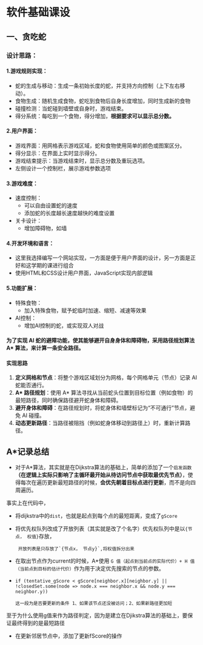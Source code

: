 # 软件基础课设
## 一、贪吃蛇
### 设计思路：

#### 1.游戏规则实现：

- 蛇的生成与移动：生成一条初始长度的蛇，并支持方向控制（上下左右移动）。
- 食物生成：随机生成食物，蛇吃到食物后自身长度增加，同时生成新的食物
- 碰撞检测：当蛇碰到墙壁或自身时，游戏结束。
- 得分系统：每吃到一个食物，得分增加，**根据要求可以显示总分数。**

#### 2.用户界面：

- 游戏界面：用网格表示游戏区域，蛇和食物使用简单的颜色或图案区分。
- 得分显示：在界面上实时显示得分。
- 游戏结束提示：当游戏结束时，显示总分数及重玩选项。
- 左侧设计一个控制栏，展示游戏参数选项

#### 3.游戏难度：

- 速度控制：
    - 可以自由设置蛇的速度
    - 添加蛇的长度越长速度越快的难度设置
- 关卡设计：
    - 增加障碍物，如墙

#### 4.开发环境和语言：

- 这里我选择编写一个网站实现，一方面是便于用户界面的设计，另一方面是正好和这学期的课进行组合
- 使用HTML和CSS设计用户界面，JavaScript实现内部逻辑

#### 5.功能扩展：

- 特殊食物：
    - 加入特殊食物，赋予蛇临时加速、缩短、减速等效果
- AI控制：
    - 增加AI控制的蛇，或实现双人对战

#### 为了实现 AI 蛇的避障功能，使其能够避开自身身体和障碍物，采用路径规划算法 A* 算法，来计算一条安全路径。

#### 实现思路

1. **定义网格和节点**：将整个游戏区域划分为网格，每个网格单元（节点）记录 AI 蛇能否通行。
2. **A\* 路径规划**：使用 A* 算法寻找从当前蛇头位置到目标位置（例如食物）的最短路径，同时确保路径避开蛇身体和障碍。
3. **避开身体和障碍**：在路径规划时，将蛇身体和墙壁标记为“不可通行”节点，避免 AI 碰撞。
4. **动态更新路径**：当路径被阻挡（例如蛇身体移动到路径上）时，重新计算路径。



## A*记录总结

- 对于A*算法，其实就是在Dijkstra算法的基础上，简单的添加了一个`启发函数`**（在逻辑上实际只影响了主循环最开始从待访问节点中获取最优先节点）**，使得每次在遍历更新最短路径的时候，**会优先朝着目标点进行更新**，而不是向四周遍历。

事实上在代码中，

- 将dijkstra中的`dist`，也就是起点到每个点的最短距离，变成了`gScore`
- 将优先权队列改成了开放列表（其实就是改了个名字）优先权队列中是以`{节点， 权值}`存放，

       开放列表是只存放了`{节点x， 节点y}`,将权值拆分出来

- 在取出节点作为current的时候，A*使用 `G 值（起点到当前点的实际代价）+ H 值（当前点到目标的估计代价）`作为用于决定优先搜索的节点的参数。
- `if (tentative_gScore < gScore[neighbor.x][neighbor.y]
    || !closedSet.some(node => node.x === neighbor.x && node.y === neighbor.y))`

      这一段为是否要更新的条件 1、如果该节点还没被访问；2、如果新路径更加短

至于为什么使用g值来作为路径判定，因为是建立在Djikstra算法的基础上，要保证最终得到的是最短路径
            

- 在更新邻居节点中，添加了更新fScore的操作